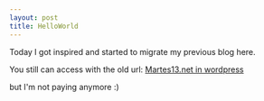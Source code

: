 ```yaml
---
layout: post
title: HelloWorld
---
```


Today I got inspired and started to migrate my previous blog here.

You still can access with the old url: [Martes13.net in wordpress](https://sergioarcos.wordpress.com/)

but I'm not paying anymore :)